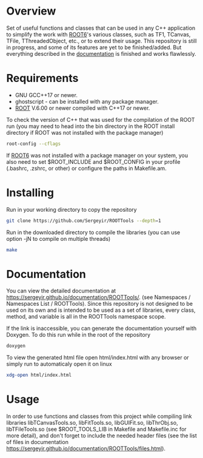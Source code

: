 # Overview

Set of useful functions and classes that can be used in any C++ application to simplify the work with <a href="https://root.cern/">ROOT6</a>'s various classes, such as TF1, TCanvas, TFile, TThreadedObject, etc., or to extend their usage. This repository is still in progress, and some of its features are yet to be finished/added. But everything described in the [documentation](https://sergeyir.github.io/documentation/ROOTTools/) is finished and works flawlessly.

# Requirements

- GNU GCC++17 or newer.
- ghostscript - can be installed with any package manager.
- [ROOT](https://root.cern/) V.6.00 or newer compiled with C++17 or newer.

To check the version of C++ that was used for the compilation of the ROOT run (you may need to head into the bin directory in the ROOT install directory if ROOT was not installed with the package manager)

```sh 
root-config --cflags
```

If [ROOT6](https://root.cern/) was not installed with a package manager on your system, you also need to set $ROOT_INCLUDE and $ROOT_CONFIG in your profile (.bashrc, .zshrc, or other) or configure the paths in Makefile.am.

# Installing

Run in your working directory to copy the repository

```sh
git clone https://github.com/Sergeyir/ROOTTools --depth=1
```

Run in the downloaded directory to compile the libraries (you can use option -jN to compile on multiple threads)

```sh 
make
```

# Documentation

You can view the detailed documentation at https://sergeyir.github.io/documentation/ROOTTools/. (see Namespaces / Namespaces List / ROOTTools). Since this repository is not designed to be used on its own and is intended to be used as a set of libraries, every class, method, and variable is all in the ROOTTools namespace scope.

If the link is inaccessible, you can generate the documentation yourself with Doxygen. To do this run while in the root of the repository

```sh
doxygen
```

To view the generated html file open html/index.html with any browser or simply run to automaticaly open it on linux

```sh
xdg-open html/index.html
```

# Usage

In order to use functions and classes from this project while compiling link libraries libTCanvasTools.so, libFitTools.so, libGUIFit.so, libThrObj.so, libTFileTools.so (see $ROOT_TOOLS_LIB in Makefile and Makefile.inc for more detail), and don't forget to include the needed header files (see the list of files in documentation https://sergeyir.github.io/documentation/ROOTTools/files.html).
